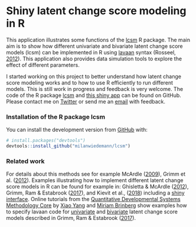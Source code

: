 # Shiny latent change score modeling in R

This application illustrates some functions of the [lcsm](https://github.com/milanwiedemann/lcsm) R package.
The main aim is to show how different univariate and bivariate latent change score models (lcsm) can be implemented in R using [lavaan](http://lavaan.ugent.be/) syntax (Rosseel,
[2012](http://www.jstatsoft.org/v48/i02/)).
This application also provides data simulation tools to explore the effect of different parameters. 

I started working on this project to better understand how latent change score modeling works and to how to use R efficiently to run different models.
This is still work in progress and feedback is very welcome. 
The code of the R package [lcsm](https://github.com/milanwiedemann/lcsm) and [this shiny app](https://github.com/milanwiedemann/shinychange) can be found on GitHub.
Please contact me on [Twitter](https://twitter.com/milanwiedemann) or send me an [email](mailto:milan.wiedemann@gmail.com) with feedback.  

### Installation of the R package lcsm

You can install the development version from
[GitHub](https://github.com/milanwiedemann/lcsm) with:

``` r
# install.packages("devtools")
devtools::install_github("milanwiedemann/lcsm")
```

### Related work

For details about this methods see for example 
McArdle ([2009](http://www.annualreviews.org/doi/10.1146/annurev.psych.60.110707.163612)),
Grimm et al. ([2012](https://doi.org/10.1080/10705511.2012.659627)).
Examples illustrating how to implement different latent change score models in R can be found for example in:
Ghisletta & McArdle ([2012](https://doi.org/10.1080/10705511.2012.713275)), 
Grimm, Ram & Estabrook ([2017](https://www.guilford.com/books/Growth-Modeling/Grimm-Ram-Estabrook/9781462526062)), and
Kievit et al., ([2018](https://doi.org/10.1016/j.dcn.2017.11.007)) including a [shiny interface](http://brandmaier.de/shiny/sample-apps/SimLCS_app/).
Online tutorials from the [Quantitative Developmental Systems Methodology Core](https://quantdev.ssri.psu.edu/) by [Xiao Yang](https://quantdev.ssri.psu.edu/people/xfy5031) and [Miriam Brinberg](https://quantdev.ssri.psu.edu/people/mjb6504) show examples how to specify lavaan code for [univariate](https://quantdev.ssri.psu.edu/tutorials/growth-modeling-chapter-16-introduction-latent-change-score-modeling) and [bivariate](https://quantdev.ssri.psu.edu/tutorials/growth-modeling-chapter-17-multivariate-latent-change-score-models) latent change score models described in Grimm, Ram & Estabrook ([2017](https://www.guilford.com/books/Growth-Modeling/Grimm-Ram-Estabrook/9781462526062)).